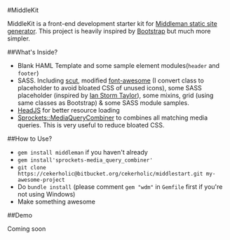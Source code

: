 #MiddleKit 

MiddleKit is a front-end development starter kit for [Middleman static site generator](http://middlemanapp.com/). This project is heavily inspired by [Bootstrap](http://getbootstrap.com/) but much more simpler.


##What's Inside?

- Blank HAML Template and some sample element modules(`header` and `footer`)
- SASS. Including [scut](http://davidtheclark.github.io/scut/), modified [font-awesome](http://fortawesome.github.io/Font-Awesome/) (I convert class to placeholder to avoid bloated CSS of unused icons), some SASS placeholder (inspired by [Ian Storm Taylor](http://ianstormtaylor.com/oocss-plus-sass-is-the-best-way-to-css/)), some mixins, grid (using same classes as Bootstrap) & some SASS module samples.
- [HeadJS](http://headjs.com/) for better resource loading
- [Sprockets::MediaQueryCombiner](https://github.com/aaronjensen/sprockets-media_query_combiner) to combines all matching media queries. This is very useful to reduce bloated CSS.


##How to Use?

- `gem install middleman` if you haven't already
- `gem install'sprockets-media_query_combiner'`
- `git clone https://cekerholic@bitbucket.org/cekerholic/middlestart.git my-awesome-project`
- Do `bundle install` (please comment `gem "wdm"` in `Gemfile` first if you're not using Windows)
- Make something awesome


##Demo

Coming soon


